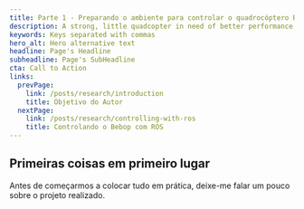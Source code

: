 ```yaml
---
title: Parte 1 - Preparando o ambiente para controlar o quadrocóptero Bebop
description: A strong, little quadcopter in need of better performance
keywords: Keys separated with commas
hero_alt: Hero alternative text
headline: Page's Headline
subheadline: Page's SubHeadline
cta: Call to Action
links:
  prevPage: 
    link: /posts/research/introduction
    title: Objetivo do Autor
  nextPage: 
    link: /posts/research/controlling-with-ros
    title: Controlando o Bebop com ROS
---
```

## Primeiras coisas em primeiro lugar

Antes de começarmos a colocar tudo em prática, deixe-me falar um pouco sobre o projeto realizado.




